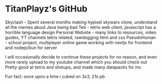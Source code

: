 # TitanPlayz's GitHub
Skyclash - Spent several months making hypixel skywars clone, understand all the memes about Java being bad
Teti - tetris web client, javascript has a horrible language design
Personal Website - many links to resources, video guides, YT channels tetris related, rawdogging html and css
PseudoHuman - school project, multiplayer online game working with nextjs for frontend and nodejs/bun for server

I will occasionally decide to continue these projects for no reason, and even more rarely upload to my youtube channel which you should check out
Pretty good at tetrio and shmups, and made many datapacks for mc

Fun fact: once upon a time i cubed on 3x3, 21s pb 

